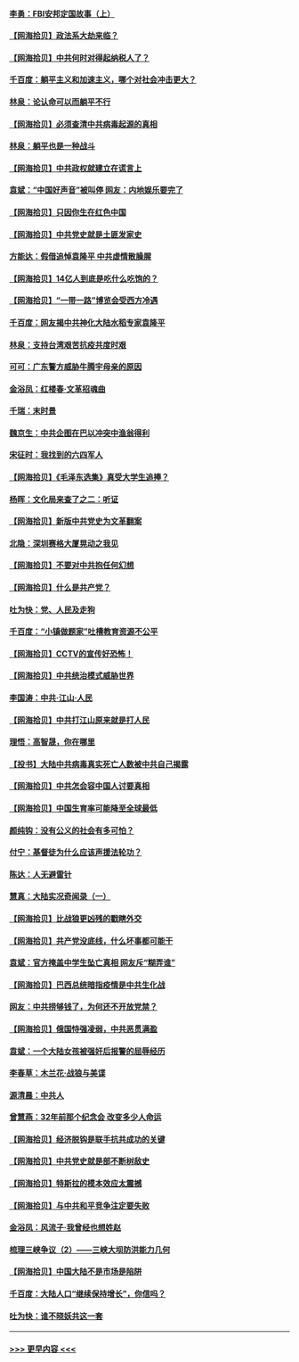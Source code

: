 #### [李勇：FBI安邦定国故事（上）](../pages/nsc993/n12987749.md?t=05312352) 
#### [【网海拾贝】政法系大劫来临？](../pages/nsc993/n12987596.md?t=05312352) 
#### [【网海拾贝】中共何时对得起纳税人了？](../pages/nsc993/n12985578.md?t=05312352) 
#### [千百度：躺平主义和加速主义，哪个对社会冲击更大？](../pages/nsc993/n12985512.md?t=05312352) 
#### [林泉：论认命可以而躺平不行](../pages/nsc993/n12985505.md?t=05312352) 
#### [【网海拾贝】必须查清中共病毒起源的真相](../pages/nsc993/n12984276.md?t=05312352) 
#### [林泉：躺平也是一种战斗](../pages/nsc993/n12984194.md?t=05312352) 
#### [【网海拾贝】中共政权就建立在谎言上](../pages/nsc993/n12981880.md?t=05312352) 
#### [袁斌：“中国好声音”被叫停 网友：内地娱乐要完了](../pages/nsc993/n12981826.md?t=05312352) 
#### [【网海拾贝】只因你生在红色中国](../pages/nsc993/n12979096.md?t=05312352) 
#### [【网海拾贝】中共党史就是土匪发家史](../pages/nsc993/n12976478.md?t=05312352) 
#### [方能达：假借追悼袁隆平 中共虚情散臊腥](../pages/nsc993/n12976396.md?t=05312352) 
#### [【网海拾贝】14亿人到底是吃什么吃饱的？](../pages/nsc993/n12974125.md?t=05312352) 
#### [【网海拾贝】“一带一路”博览会受西方冷遇](../pages/nsc993/n12971787.md?t=05312352) 
#### [千百度：网友揭中共神化大陆水稻专家袁隆平](../pages/nsc993/n12971733.md?t=05312352) 
#### [林泉：支持台湾艰苦抗疫共度时艰](../pages/nsc993/n12971350.md?t=05312352) 
#### [可可：广东警方威胁牛腾宇母亲的原因](../pages/nsc993/n12971100.md?t=05312352) 
#### [金浴凤：红楼春·文革招魂曲](../pages/nsc993/n12970354.md?t=05312352) 
#### [千瑞：末时景](../pages/nsc993/n12970337.md?t=05312352) 
#### [魏京生：中共企图在巴以冲突中渔翁得利](../pages/nsc993/n12970286.md?t=05312352) 
#### [宋征时：我找到的六四军人](../pages/nsc993/n12970213.md?t=05312352) 
#### [【网海拾贝】《毛泽东选集》真受大学生追捧？](../pages/nsc993/n12968779.md?t=05312352) 
#### [杨晖：文化局来查了之二：听证](../pages/nsc993/n12966528.md?t=05312352) 
#### [【网海拾贝】新版中共党史为文革翻案](../pages/nsc993/n12967526.md?t=05312352) 
#### [北隐：深圳赛格大厦晃动之我见](../pages/nsc993/n12967393.md?t=05312352) 
#### [【网海拾贝】不要对中共抱任何幻想](../pages/nsc993/n12965222.md?t=05312352) 
#### [【网海拾贝】什么是共产党？](../pages/nsc993/n12962781.md?t=05312352) 
#### [吐为快：党、人民及走狗](../pages/nsc993/n12962747.md?t=05312352) 
#### [千百度：“小镇做题家”吐槽教育资源不公平](../pages/nsc993/n12962705.md?t=05312352) 
#### [【网海拾贝】CCTV的宣传好恐怖！](../pages/nsc993/n12959984.md?t=05312352) 
#### [【网海拾贝】中共统治模式威胁世界](../pages/nsc993/n12957622.md?t=05312352) 
#### [李国涛：中共‧江山‧人民](../pages/nsc993/n12957502.md?t=05312352) 
#### [【网海拾贝】中共打江山原来就是打人民](../pages/nsc993/n12954345.md?t=05312352) 
#### [理悟：高智晟，你在哪里](../pages/nsc993/n12953115.md?t=05312352) 
#### [【投书】大陆中共病毒真实死亡人数被中共自己揭露](../pages/nsc993/n12953050.md?t=05312352) 
#### [【网海拾贝】中共怎会容中国人讨要真相](../pages/nsc993/n12952161.md?t=05312352) 
#### [【网海拾贝】中国生育率可能降至全球最低](../pages/nsc993/n12948793.md?t=05312352) 
#### [颜纯钩：没有公义的社会有多可怕？](../pages/nsc993/n12947626.md?t=05312352) 
#### [付宁：基督徒为什么应该声援法轮功？](../pages/nsc993/n12947233.md?t=05312352) 
#### [陈达：人无避雷针](../pages/nsc993/n12947098.md?t=05312352) 
#### [慧真：大陆实况奇闻录（一）](../pages/nsc993/n12945811.md?t=05312352) 
#### [【网海拾贝】比战狼更凶残的戳瞎外交](../pages/nsc993/n12945717.md?t=05312352) 
#### [【网海拾贝】共产党没底线，什么坏事都可能干](../pages/nsc993/n12942090.md?t=05312352) 
#### [袁斌：官方掩盖中学生坠亡真相 网友斥“糊弄谁”](../pages/nsc993/n12942029.md?t=05312352) 
#### [【网海拾贝】巴西总统暗指疫情是中共生化战](../pages/nsc993/n12938999.md?t=05312352) 
#### [网友：中共捞够钱了，为何还不开放党禁？](../pages/nsc993/n12938952.md?t=05312352) 
#### [【网海拾贝】俄国恃强凌弱，中共恶贯满盈](../pages/nsc993/n12936626.md?t=05312352) 
#### [袁斌：一个大陆女孩被强奸后报警的屈辱经历](../pages/nsc993/n12936547.md?t=05312352) 
#### [李春草：木兰花·战狼与美谍](../pages/nsc993/n12935995.md?t=05312352) 
#### [源清晨：中共人](../pages/nsc993/n12935589.md?t=05312352) 
#### [曾慧燕：32年前那个纪念会 改变多少人命运](../pages/nsc993/n12934233.md?t=05312352) 
#### [【网海拾贝】经济脱钩是联手抗共成功的关键](../pages/nsc993/n12934176.md?t=05312352) 
#### [【网海拾贝】中共党史就是部不断树敌史](../pages/nsc993/n12932844.md?t=05312352) 
#### [【网海拾贝】特斯拉的模本效应太震撼](../pages/nsc993/n12925626.md?t=05312352) 
#### [【网海拾贝】与中共和平竞争注定要失败](../pages/nsc993/n12923326.md?t=05312352) 
#### [金浴凤：风流子‧我曾经也想姓赵](../pages/nsc993/n12920911.md?t=05312352) 
#### [梳理三峡争议（2）——三峡大坝防洪能力几何](../pages/nsc993/n12920173.md?t=05312352) 
#### [【网海拾贝】中国大陆不是市场是陷阱](../pages/nsc993/n12920143.md?t=05312352) 
#### [千百度：大陆人口“继续保持增长”，你信吗？](../pages/nsc993/n12918946.md?t=05312352) 
#### [吐为快：谁不晓妖共这一套](../pages/nsc993/n12918941.md?t=05312352) 

----
#### [ >>> 更早内容 <<< ](../indexes/nsc993-earlier.md)
